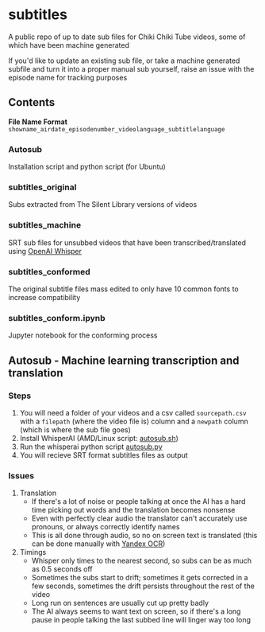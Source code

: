 # subtitles

A public repo of up to date sub files for Chiki Chiki Tube videos, some of which have been machine generated

If you'd like to update an existing sub file, or take a machine generated subfile and turn it into a proper manual sub yourself, raise an issue with the episode name for tracking purposes

## Contents 
**File Name Format**
 `showname_airdate_episodenumber_videolanguage_subtitlelanguage`

### Autosub
Installation script and python script (for Ubuntu)

### subtitles_original
Subs extracted from The Silent Library versions of videos

### subtitles_machine
SRT sub files for unsubbed videos that have been transcribed/translated using [OpenAI Whisper](https://github.com/openai/whisper)

### subtitles_conformed
The original subtitle files mass edited to only have 10 common fonts to increase compatibility

### subtitles_conform.ipynb
Jupyter notebook for the conforming process

## Autosub - Machine learning transcription and translation

### Steps
1. You will need a folder of your videos and a csv called `sourcepath.csv` with a `filepath` (where the video file is) column and a `newpath` column (which is where the sub file goes)
2. Install WhisperAI (AMD/Linux script: [autosub.sh](autosub/autosub.sh))
3. Run the whisperai python script [autosub.py](autosub/autosub.py)
4. You will recieve SRT format subtitles files as output

### Issues
1. Translation
	- If there's a lot of noise or people talking at once the AI has a hard time picking out words and the translation becomes nonsense
	- Even with perfectly clear audio the translator can't accurately use pronouns, or always correctly identify names
	- This is all done through audio, so no on screen text is translated (this can be done manually with [Yandex OCR](https://translate.yandex.com/ocr))
2. Timings
	- Whisper only times to the nearest second, so subs can be as much as 0.5 seconds off
	- Sometimes the subs start to drift; sometimes it gets corrected in a few seconds, sometimes the drift persists throughout the rest of the video
	- Long run on sentences are usually cut up pretty badly
	- The AI always seems to want text on screen, so if there's a long pause in people talking the last subbed line will linger way too long
